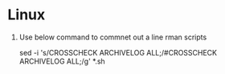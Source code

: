 # Linux
1. Use below command to commnet out a line rman scripts
   
   sed -i 's/CROSSCHECK ARCHIVELOG ALL;/#CROSSCHECK ARCHIVELOG ALL;/g' *.sh
   
